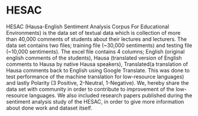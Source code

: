 # HESAC
HESAC (Hausa-English Sentiment Analysis Corpus For Educational Environments) is the data set of textual data which is collection of more than 40,000 comments of students about their lectures and lecturers. The data set contains two files; training file (~30,000 sentiments) and testing file (~10,000 sentiments). The excel file contains 4 columns; English (original english comments of the students), Hausa (translated version of English comments to Hausa by native Hausa speakers), Translated(a translation of Hausa comments back to English using Google Translate. This was done to test performance of the machine translation for low-resource languages) and lastly Polarity (3 Positive, 2-Neutral, 1-Negative). We, hereby share the data set with community in order to contribute to improvement of the low-resource languages. We also included research papers published during the sentiment analysis study of the HESAC, in order to give more information about done work and dataset itself.
